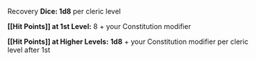 Recovery **Dice: 1d8** per cleric level

**[[Hit Points]] at 1st Level:** 8 + your Constitution modifier

**[[Hit Points]] at Higher Levels:** **1d8** + your Constitution modifier per cleric level after 1st